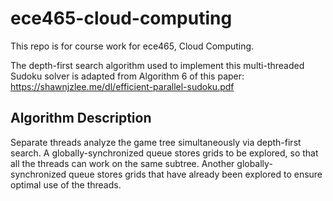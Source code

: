 # ece465-cloud-computing
This repo is for course work for ece465, Cloud Computing.

The depth-first search algorithm used to implement this multi-threaded Sudoku solver is adapted from Algorithm 6 of this paper:
https://shawnjzlee.me/dl/efficient-parallel-sudoku.pdf

## Algorithm Description

Separate threads analyze the game tree simultaneously via depth-first search. A globally-synchronized queue stores grids to be explored, so that all the threads
can work on the same subtree. Another globally-synchronized queue stores grids that have already been explored to ensure optimal use of the threads.
